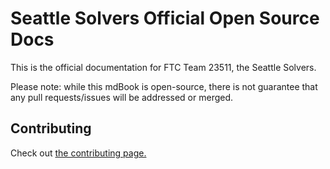 # Seattle Solvers Official Open Source Docs
This is the official documentation for FTC Team 23511, the Seattle Solvers.

Please note: while this mdBook is open-source, there is not guarantee that any pull requests/issues will be addressed or merged.

## Contributing
Check out [the contributing page.](./contributing.md)